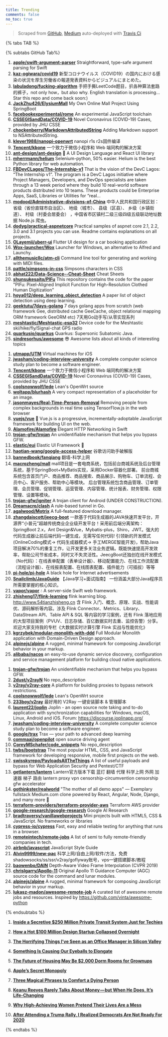 ```yaml
---
title: Trending
comments: false
no_toc: true
---
```


> Scraped from [GitHub](https://github.com/trending), [Medium](https://medium.com/topic/popular)
auto-deployed with [Travis Ci](https://travis-ci.org/)

{% tabs TAB %}
<!-- tab GitHub -->
{% subtabs GitHub Tab%}
<!-- tab Daily -->
1. [**apple/swift-argument-parser**](https://github.com/apple/swift-argument-parser)
Straightforward, type-safe argument parsing for Swift
2. [**kaz-ogiwara/covid19**](https://github.com/kaz-ogiwara/covid19)
新型コロナウイルス（COVID19）の国内における感染の状況を厚生労働省の報道発表資料からビジュアルにまとめた。
3. [**labuladong/fucking-algorithm**](https://github.com/labuladong/fucking-algorithm)
手把手撕LeetCode题目，扒各种算法套路的裤子，not only how，but also why. English translation is processing... Star this repo and come back soon:)
4. [**JackZhu426/ElysiumMall**](https://github.com/JackZhu426/ElysiumMall)
My Own Online Mall Project Using SpringBoot
5. [**facebookexperimental/rome**](https://github.com/facebookexperimental/rome)
An experimental JavaScript toolchain
6. [**CSSEGISandData/COVID-19**](https://github.com/CSSEGISandData/COVID-19)
Novel Coronavirus (COVID-19) Cases, provided by JHU CSSE
7. [**chockenberry/MarkdownAttributedString**](https://github.com/chockenberry/MarkdownAttributedString)
Adding Markdown support to NSAttributedString.
8. [**klever1988/nanopi-openwrt**](https://github.com/klever1988/nanopi-openwrt)
nanopi r1s r2s固件编译
9. [**Tencent/kbone**](https://github.com/Tencent/kbone)
一个致力于微信小程序和 Web 端同构的解决方案
10. [**ant-design/ant-design**](https://github.com/ant-design/ant-design)
🌈 A UI Design Language and React UI library
11. [**mherrmann/helium**](https://github.com/mherrmann/helium)
Selenium-python, 50% easier. Helium is the best Python library for web automation.
12. [**FBDevCLagos/The-Internship-v1**](https://github.com/FBDevCLagos/The-Internship-v1)
That is the vision of the DevC Lagos: “The Internship v1”. The program is a DevC Lagos initiative where Project Managers, Developers, and DevOps specialists are taken through a 13 week period where they build 10 real-world software products distributed into 10 teams. These products could be Enterprise Apps, SaaS, Libraries or Utilities for “real…
13. [**modood/Administrative-divisions-of-China**](https://github.com/modood/Administrative-divisions-of-China)
中华人民共和国行政区划：省级（省份直辖市自治区）、 地级（城市）、 县级（区县）、 乡级（乡镇街道）、 村级（村委会居委会） ，中国省市区镇村二级三级四级五级联动地址数据 Node.js 爬虫。
14. [**dodyg/practical-aspnetcore**](https://github.com/dodyg/practical-aspnetcore)
Practical samples of aspnet core 2.1, 2.2, 3.0 and 3.1 projects you can use. Readme contains explanations on all projects.
15. [**OLayemii/uberr-ui**](https://github.com/OLayemii/uberr-ui)
Flutter UI design for a car booking application
16. [**Wox-launcher/Wox**](https://github.com/Wox-launcher/Wox)
Launcher for Windows, an alternative to Alfred and Launchy.
17. [**allthemusicllc/atm-cli**](https://github.com/allthemusicllc/atm-cli)
Command line tool for generating and working with MIDI files.
18. [**pattle/simpsons-in-css**](https://github.com/pattle/simpsons-in-css)
Simpsons characters in CSS
19. [**abhat222/Data-Science--Cheat-Sheet**](https://github.com/abhat222/Data-Science--Cheat-Sheet)
Cheat Sheets
20. [**shunsukesaito/PIFu**](https://github.com/shunsukesaito/PIFu)
This repository contains the code for the paper "PIFu: Pixel-Aligned Implicit Function for High-Resolution Clothed Human Digitization"
21. [**hoya012/deep_learning_object_detection**](https://github.com/hoya012/deep_learning_object_detection)
A paper list of object detection using deep learning.
22. [**geektutu/7days-golang**](https://github.com/geektutu/7days-golang)
7 days golang apps from scratch (web framework Gee, distributed cache GeeCache, object relational mapping ORM framework GeeORM etc) 7天用Go动手写/从零实现系列
23. [**meshtastic/Meshtastic-esp32**](https://github.com/meshtastic/Meshtastic-esp32)
Device code for the Meshtastic ski/hike/fly/Signal-chat GPS radio
24. [**quarkusio/quarkus**](https://github.com/quarkusio/quarkus)
Quarkus: Supersonic Subatomic Java.
25. [**sindresorhus/awesome**](https://github.com/sindresorhus/awesome)
😎 Awesome lists about all kinds of interesting topics
<!-- endtab -->
<!-- tab Weekly -->
1. [**utmapp/UTM**](https://github.com/utmapp/UTM)
Virtual machines for iOS
2. [**jwasham/coding-interview-university**](https://github.com/jwasham/coding-interview-university)
A complete computer science study plan to become a software engineer.
3. [**Tencent/kbone**](https://github.com/Tencent/kbone)
一个致力于微信小程序和 Web 端同构的解决方案
4. [**CSSEGISandData/COVID-19**](https://github.com/CSSEGISandData/COVID-19)
Novel Coronavirus (COVID-19) Cases, provided by JHU CSSE
5. [**coolsnowwolf/lede**](https://github.com/coolsnowwolf/lede)
Lean's OpenWrt source
6. [**woltapp/blurhash**](https://github.com/woltapp/blurhash)
A very compact representation of a placeholder for an image.
7. [**jasonmayes/Real-Time-Person-Removal**](https://github.com/jasonmayes/Real-Time-Person-Removal)
Removing people from complex backgrounds in real time using TensorFlow.js in the web browser
8. [**vuejs/vue**](https://github.com/vuejs/vue)
🖖 Vue.js is a progressive, incrementally-adoptable JavaScript framework for building UI on the web.
9. [**Alamofire/Alamofire**](https://github.com/Alamofire/Alamofire)
Elegant HTTP Networking in Swift
10. [**trojan-gfw/trojan**](https://github.com/trojan-gfw/trojan)
An unidentifiable mechanism that helps you bypass GFW.
11. [**elastic/eui**](https://github.com/elastic/eui)
Elastic UI Framework 🙌
12. [**haotian-wang/google-access-helper**](https://github.com/haotian-wang/google-access-helper)
谷歌访问助手破解版
13. [**bannedbook/fanqiang**](https://github.com/bannedbook/fanqiang)
翻墙-科学上网
14. [**macrozheng/mall**](https://github.com/macrozheng/mall)
mall项目是一套电商系统，包括前台商城系统及后台管理系统，基于SpringBoot+MyBatis实现，采用Docker容器化部署。 前台商城系统包含首页门户、商品推荐、商品搜索、商品展示、购物车、订单流程、会员中心、客户服务、帮助中心等模块。 后台管理系统包含商品管理、订单管理、会员管理、促销管理、运营管理、内容管理、统计报表、财务管理、权限管理、设置等模块。
15. [**trojan-gfw/igniter**](https://github.com/trojan-gfw/igniter)
A trojan client for Android (UNDER CONSTRUCTION).
16. [**Dreamacro/clash**](https://github.com/Dreamacro/clash)
A rule-based tunnel in Go.
17. [**agalwood/Motrix**](https://github.com/agalwood/Motrix)
A full-featured download manager.
18. [**zhangdaiscott/jeecg-boot**](https://github.com/zhangdaiscott/jeecg-boot)
一款基于代码生成器的JAVA快速开发平台，开源界“小普元”超越传统商业企业级开发平台！采用前后端分离架构：SpringBoot 2.x，Ant Design&Vue，Mybatis-plus，Shiro，JWT。强大的代码生成器让前后端代码一键生成，无需写任何代码! 引领新的开发模式(OnlineCoding模式-> 代码生成器模式-> 手工MERGE智能开发)，帮助Java项目解决70%的重复工作，让开发更多关注业务逻辑。既能快速提高开发效率，帮助公司节省成本，同时又不失灵活性。JeecgBoot还独创在线开发模式（No代码）：在线表单配置（表单设计器）、移动配置能力、在线工作流配置（流程设计器）、在线报表配置、在线图表配置、插件能力（可插拔）等等
19. [**pi-hole/pi-hole**](https://github.com/pi-hole/pi-hole)
A black hole for Internet advertisements
20. [**Snailclimb/JavaGuide**](https://github.com/Snailclimb/JavaGuide)
【Java学习+面试指南】 一份涵盖大部分Java程序员所需要掌握的核心知识。
21. [**vapor/vapor**](https://github.com/vapor/vapor)
💧 A server-side Swift web framework.
22. [**zhisheng17/flink-learning**](https://github.com/zhisheng17/flink-learning)
flink learning blog. http://www.54tianzhisheng.cn 含 Flink 入门、概念、原理、实战、性能调优、源码解析等内容。涉及 Flink Connector、Metrics、Library、DataStream API、Table API & SQL 等内容的学习案例，还有 Flink 落地应用的大型项目案例（PVUV、日志存储、百亿数据实时去重、监控告警）分享。欢迎大家支持我的专栏《大数据实时计算引擎 Flink 实战与性能优化》
23. [**kgrzybek/modular-monolith-with-ddd**](https://github.com/kgrzybek/modular-monolith-with-ddd)
Full Modular Monolith application with Domain-Driven Design approach.
24. [**alpinejs/alpine**](https://github.com/alpinejs/alpine)
A rugged, minimal framework for composing JavaScript behavior in your markup.
25. [**alibaba/nacos**](https://github.com/alibaba/nacos)
an easy-to-use dynamic service discovery, configuration and service management platform for building cloud native applications.
<!-- endtab -->
<!-- tab Monthly -->
1. [**trojan-gfw/trojan**](https://github.com/trojan-gfw/trojan)
An unidentifiable mechanism that helps you bypass GFW.
2. [**2dust/v2rayN**](https://github.com/2dust/v2rayN)
No repo_description
3. [**v2ray/v2ray-core**](https://github.com/v2ray/v2ray-core)
A platform for building proxies to bypass network restrictions.
4. [**coolsnowwolf/lede**](https://github.com/coolsnowwolf/lede)
Lean's OpenWrt source
5. [**233boy/v2ray**](https://github.com/233boy/v2ray)
最好用的 V2Ray 一键安装脚本 & 管理脚本
6. [**laurent22/joplin**](https://github.com/laurent22/joplin)
Joplin - an open source note taking and to-do application with synchronization capabilities for Windows, macOS, Linux, Android and iOS. Forum: https://discourse.joplinapp.org/
7. [**jwasham/coding-interview-university**](https://github.com/jwasham/coding-interview-university)
A complete computer science study plan to become a software engineer.
8. [**google/trax**](https://github.com/google/trax)
Trax — your path to advanced deep learning
9. [**commaai/openpilot**](https://github.com/commaai/openpilot)
open source driving agent
10. [**CoreyMSchafer/code_snippets**](https://github.com/CoreyMSchafer/code_snippets)
No repo_description
11. [**twbs/bootstrap**](https://github.com/twbs/bootstrap)
The most popular HTML, CSS, and JavaScript framework for developing responsive, mobile first projects on the web.
12. [**swisskyrepo/PayloadsAllTheThings**](https://github.com/swisskyrepo/PayloadsAllTheThings)
A list of useful payloads and bypass for Web Application Security and Pentest/CTF
13. [**getlantern/lantern**](https://github.com/getlantern/lantern)
Lantern官方版本下载 蓝灯 翻墙 代理 科学上网 外网 加速器 梯子 路由 lantern proxy vpn censorship-circumvention censorship gfw accelerator
14. [**gothinkster/realworld**](https://github.com/gothinkster/realworld)
"The mother of all demo apps" — Exemplary fullstack Medium.com clone powered by React, Angular, Node, Django, and many more 🏅
15. [**terraform-providers/terraform-provider-aws**](https://github.com/terraform-providers/terraform-provider-aws)
Terraform AWS provider
16. [**google-research/google-research**](https://github.com/google-research/google-research)
Google AI Research
17. [**bradtraversy/vanillawebprojects**](https://github.com/bradtraversy/vanillawebprojects)
Mini projects built with HTML5, CSS & JavaScript. No frameworks or libraries
18. [**cypress-io/cypress**](https://github.com/cypress-io/cypress)
Fast, easy and reliable testing for anything that runs in a browser.
19. [**remoteintech/remote-jobs**](https://github.com/remoteintech/remote-jobs)
A list of semi to fully remote-friendly companies in tech.
20. [**airbnb/javascript**](https://github.com/airbnb/javascript)
JavaScript Style Guide
21. [**Alvin9999/new-pac**](https://github.com/Alvin9999/new-pac)
科学上网/自由上网/软件/方法，免费shadowsocks/ss/ssr/v2ray/goflyway账号，vps一键搭建脚本/教程
22. [**baowenbo/DAIN**](https://github.com/baowenbo/DAIN)
Depth-Aware Video Frame Interpolation (CVPR 2019)
23. [**chrislgarry/Apollo-11**](https://github.com/chrislgarry/Apollo-11)
Original Apollo 11 Guidance Computer (AGC) source code for the command and lunar modules.
24. [**alpinejs/alpine**](https://github.com/alpinejs/alpine)
A rugged, minimal framework for composing JavaScript behavior in your markup.
25. [**lukasz-madon/awesome-remote-job**](https://github.com/lukasz-madon/awesome-remote-job)
A curated list of awesome remote jobs and resources. Inspired by https://github.com/vinta/awesome-python
<!-- endtab -->
{% endsubtabs %}
<!-- endtab --><!-- tab Medium -->
1. [**Inside a Secretive $250 Million Private Transit System Just for Techies**](https://onezero.medium.com/only-the-elite-have-nice-commutes-in-silicon-valley-8b2761863925?source=topic_page---------------------------20)

2. [**How a Hot $100 Million Design Startup Collapsed Overnight**](https://marker.medium.com/how-homepolishs-extremely-instagrammable-house-of-cards-came-tumbling-down-d7a7d1780ddc?source=topic_page---------0------------------1)

3. [**The Horrifying Things I’ve Seen as an Office Manager in Silicon Valley**](https://thebolditalic.com/the-horrifying-things-ive-seen-as-an-office-manager-in-silicon-valley-8b572c6a7c72?source=topic_page---------1------------------1)

4. [**Something Is Causing Our Eyeballs to Elongate**](https://elemental.medium.com/something-is-causing-our-eyeballs-to-elongate-df3e5dc5e371?source=topic_page---------2------------------1)

5. [**The Future of Housing May Be $2,000 Dorm Rooms for Grownups**](https://onezero.medium.com/a-startup-is-renting-adult-dorms-to-solve-silicon-valleys-housing-crisis-f792d1262a46?source=topic_page---------4------------------1)

6. [**Apple’s Secret Monopoly**](https://onezero.medium.com/apples-secret-monopoly-5718272c16a5?source=topic_page---------5------------------1)

7. [**Three Magical Phrases to Comfort a Dying Person**](https://humanparts.medium.com/three-magic-phrases-to-say-to-a-dying-person-2091872bd487?source=topic_page---------6------------------1)

8. [**Keanu Reeves Rarely Talks About Money — but When He Does, It’s Life-Changing**](https://medium.com/swlh/keanu-reeves-rarely-talks-about-money-but-when-he-does-its-life-changing-8a89175ad694?source=topic_page---------7------------------1)

9. [**Why High-Achieving Women Pretend Their Lives Are a Mess**](https://forge.medium.com/why-high-achieving-women-pretend-their-lives-are-in-shambles-15d9e3c02271?source=topic_page---------8------------------1)

10. [**After Attending a Trump Rally, I Realized Democrats Are Not Ready For 2020**](https://gen.medium.com/ive-been-a-democrat-for-20-years-here-s-what-i-experienced-at-trump-s-rally-in-new-hampshire-c69ddaaf6d07?source=topic_page---------9------------------1)

<!-- endtab -->
{% endtabs %}
